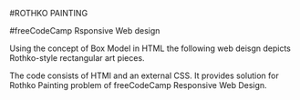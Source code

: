 #ROTHKO PAINTING

#freeCodeCamp Rsponsive Web design

Using the concept of Box Model in HTML the following web deisgn depicts Rothko-style rectangular art pieces. 

The code consists of HTMl and an external CSS. It provides solution for Rothko Painting problem of freeCodeCamp Responsive Web Design.
